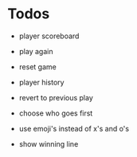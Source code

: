 # Todos

-   player scoreboard

-   play again

-   reset game

-   player history

-   revert to previous play

-   choose who goes first

-   use emoji's instead of x's and o's

-   show winning line

